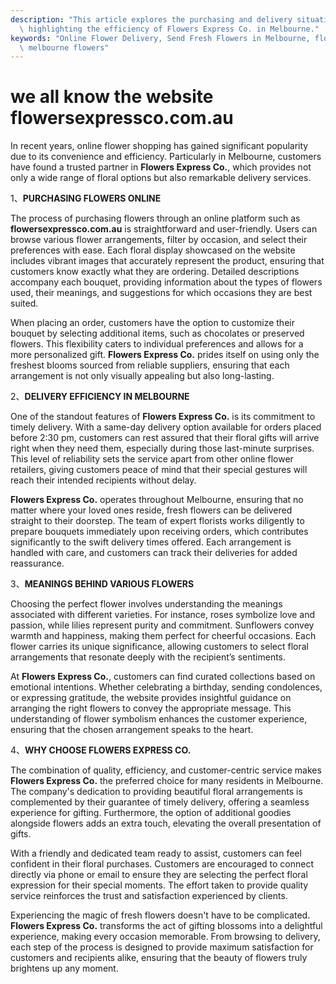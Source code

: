 ```yaml
---
description: "This article explores the purchasing and delivery situation of online flower shops,\
  \ highlighting the efficiency of Flowers Express Co. in Melbourne."
keywords: "Online Flower Delivery, Send Fresh Flowers in Melbourne, flower delivery melbourne,\
  \ melbourne flowers"
---
```

# we all know the website flowersexpressco.com.au

In recent years, online flower shopping has gained significant popularity due to its convenience and efficiency. Particularly in Melbourne, customers have found a trusted partner in **Flowers Express Co.**, which provides not only a wide range of floral options but also remarkable delivery services. 

1、**PURCHASING FLOWERS ONLINE**

The process of purchasing flowers through an online platform such as **flowersexpressco.com.au** is straightforward and user-friendly. Users can browse various flower arrangements, filter by occasion, and select their preferences with ease. Each floral display showcased on the website includes vibrant images that accurately represent the product, ensuring that customers know exactly what they are ordering. Detailed descriptions accompany each bouquet, providing information about the types of flowers used, their meanings, and suggestions for which occasions they are best suited.

When placing an order, customers have the option to customize their bouquet by selecting additional items, such as chocolates or preserved flowers. This flexibility caters to individual preferences and allows for a more personalized gift. **Flowers Express Co.** prides itself on using only the freshest blooms sourced from reliable suppliers, ensuring that each arrangement is not only visually appealing but also long-lasting.

2、**DELIVERY EFFICIENCY IN MELBOURNE**

One of the standout features of **Flowers Express Co.** is its commitment to timely delivery. With a same-day delivery option available for orders placed before 2:30 pm, customers can rest assured that their floral gifts will arrive right when they need them, especially during those last-minute surprises. This level of reliability sets the service apart from other online flower retailers, giving customers peace of mind that their special gestures will reach their intended recipients without delay.

**Flowers Express Co.** operates throughout Melbourne, ensuring that no matter where your loved ones reside, fresh flowers can be delivered straight to their doorstep. The team of expert florists works diligently to prepare bouquets immediately upon receiving orders, which contributes significantly to the swift delivery times offered. Each arrangement is handled with care, and customers can track their deliveries for added reassurance.

3、**MEANINGS BEHIND VARIOUS FLOWERS**

Choosing the perfect flower involves understanding the meanings associated with different varieties. For instance, roses symbolize love and passion, while lilies represent purity and commitment. Sunflowers convey warmth and happiness, making them perfect for cheerful occasions. Each flower carries its unique significance, allowing customers to select floral arrangements that resonate deeply with the recipient’s sentiments.

At **Flowers Express Co.**, customers can find curated collections based on emotional intentions. Whether celebrating a birthday, sending condolences, or expressing gratitude, the website provides insightful guidance on arranging the right flowers to convey the appropriate message. This understanding of flower symbolism enhances the customer experience, ensuring that the chosen arrangement speaks to the heart.

4、**WHY CHOOSE FLOWERS EXPRESS CO.**

The combination of quality, efficiency, and customer-centric service makes **Flowers Express Co.** the preferred choice for many residents in Melbourne. The company's dedication to providing beautiful floral arrangements is complemented by their guarantee of timely delivery, offering a seamless experience for gifting. Furthermore, the option of additional goodies alongside flowers adds an extra touch, elevating the overall presentation of gifts.

With a friendly and dedicated team ready to assist, customers can feel confident in their floral purchases. Customers are encouraged to connect directly via phone or email to ensure they are selecting the perfect floral expression for their special moments. The effort taken to provide quality service reinforces the trust and satisfaction experienced by clients.

Experiencing the magic of fresh flowers doesn't have to be complicated. **Flowers Express Co.** transforms the act of gifting blossoms into a delightful experience, making every occasion memorable. From browsing to delivery, each step of the process is designed to provide maximum satisfaction for customers and recipients alike, ensuring that the beauty of flowers truly brightens up any moment.
